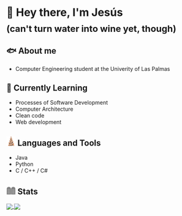 # 🦾 Hey there, I'm Jesús<br><sub>(can't turn water into wine yet, though)</sub>

## 🐟 About me 
- Computer Engineering student at the Univerity of Las Palmas

## 🌿 Currently Learning
- Processes of Software Development
- Computer Architecture
- Clean code
- Web development

## <img src="https://github.com/jesus-tdd/jesus-tdd/blob/main/babel.svg" height="24"> Languages and Tools
<!-- TODO: Cambiar torre por una que se vea mejor -->
- Java
- Python
- C / C++ / C#

## <img src="https://github.com/jesus-tdd/jesus-tdd/blob/main/commandments.svg" height="24"> Stats
<!-- TODO: Cambiar emoji por tablas de la ley?? -->
<a href="https://github.com/anuraghazra/github-readme-stats">
  <img height=150 align="center" src="https://github-readme-stats.vercel.app/api?username=jesus-tdd&hide=contribs&show_icons=true&theme=dark" />
</a>
<a href="https://github.com/anuraghazra/convoychat">
  <img height=150 align="center" src="https://github-readme-stats.vercel.app/api/top-langs/?username=jesus-tdd&theme=dark" />
</a>

<!--
**jesus-tdd/jesus-tdd** is a ✨ _special_ ✨ repository because its `README.md` (this file) appears on your GitHub profile.

Here are some ideas to get you started:

- 🔭 I’m currently working on ...
- 🌱 I’m currently learning ...
- 👯 I’m looking to collaborate on ...
- 🤔 I’m looking for help with ...
- 💬 Ask me about ...
- 📫 How to reach me: ...
- 😄 Pronouns: ...
- ⚡ Fun fact: ...
-->
